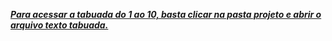 ***<u>Para acessar a tabuada do 1 ao 10, basta clicar na pasta projeto e abrir o arquivo texto tabuada.</u>***

